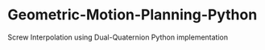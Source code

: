 # Geometric-Motion-Planning-Python
Screw Interpolation using Dual-Quaternion Python implementation 
